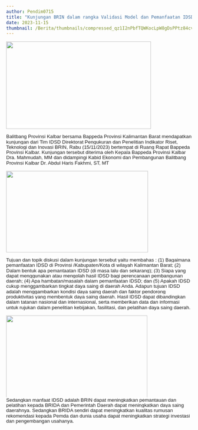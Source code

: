 ```yaml
---
author: Pendim0715
title: "Kunjungan BRIN dalam rangka Validasi Model dan Pemanfaatan IDSD Di Kalimantan Barat"
date: 2023-11-15
thumbnail: /Berita/thumbnails/compressed_qz1I2nPbfTQWKocLpW8gDsPPtz84cvMPq45eWfF3.jpg
---
```

<p style="line-height: 1.1;"><span style="font-size: 10pt; line-height: 107%; font-family: arial, helvetica, sans-serif; background: white;"><img src="/images/kCd3KMWy9Ss2224t7cRW.jpg" width="393" height="237" alt="" /></span></p>
<p style="line-height: 1.1;"><span style="font-size: 10pt; line-height: 107%; font-family: arial, helvetica, sans-serif; background: white;">Balitbang Provinsi Kalbar bersama Bappeda Provinsi Kalimantan Barat mendapatkan kunjungan dari Tim IDSD Direktorat Pengukuran dan Penelitian Indikator Riset, Teknologi dan Inovasi BRIN, Rabu (15/11/2023) bertempat di Ruang Rapat Bappeda Provinsi Kalbar. Kunjungan tersebut diterima oleh Kepala Bappeda Provinsi Kalbar Dra. Mahmudah, MM dan didampingi Kabid Ekonomi dan Pembangunan Balitbang Provinsi Kalbar Dr. Abdul Haris Fakhmi, ST, MT</span></p>
<p style="line-height: 1.1;"><span style="font-size: 10pt; line-height: 107%; font-family: arial, helvetica, sans-serif;"><img src="/images/rtuRrjOBcNmgPFf7b7iB.jpg" width="385" height="221" alt="" /><br style="animation-name: none !important; transition-property: none !important;" /><br style="animation-name: none !important; transition-property: none !important;" /><span style="background: white;">Tujuan dan topik diskusi dalam kunjungan tersebut yaitu membahas : (1) Bagaimana pemanfaatan IDSD di Provinsi /Kabupaten/Kota di wilayah Kalimantan Barat; (2) Dalam bentuk apa pemantaatan IDSD (di masa lalu dan sekarang); (3) Siapa yang dapat menggunakan atau mengolah hasil IDSD bagi perencanaan pembangunan daerah; (4) Apa hambatan/masalah dalam pemanfaatan IDSD; dan (5) Apakah IDSD cukup menggambarkan tingkat daya saing di daerah Anda. Adapun tujuan IDSD adalah menggambarkan kondisi daya saing daerah dan faktor pendorong produktivitas yang membentuk daya saing daerah. Hasil IDSD dapat dibandingkan dalam tatanan nasional dan internasional, serta memberikan data dan informasi untuk rujukan dalam penelitian kebijakan, fasilitasi, dan pelatihan daya saing daerah.</span><br style="animation-name: none !important; transition-property: none !important;" /></span></p>
<p style="line-height: 1.1;"><span style="font-size: 10pt; line-height: 107%; font-family: arial, helvetica, sans-serif;"><img src="/images/Synpv8uJUV72FnxCW5J5.jpg" width="383" height="223" alt="" /><br style="animation-name: none !important; transition-property: none !important;" /><span style="background: white;">Sedangkan manfaat IDSD adalah BRIN dapat meningkatkan pemantauan dan pelatihan kepada BRIDA dan Pemerintah Daerah dapat meningkatkan daya saing daerahnya. Sedangkan BRIDA sendiri dapat meningkatkan kualitas rumusan rekomendasi kepada Pemda dan dunia usaha dapat meningkatkan strategi investasi dan pengembangan usahanya.</span></span></p>
